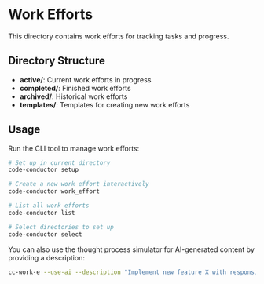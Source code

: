 # Work Efforts

This directory contains work efforts for tracking tasks and progress.

## Directory Structure

- **active/**: Current work efforts in progress
- **completed/**: Finished work efforts
- **archived/**: Historical work efforts
- **templates/**: Templates for creating new work efforts

## Usage

Run the CLI tool to manage work efforts:

```bash
# Set up in current directory
code-conductor setup

# Create a new work effort interactively
code-conductor work_effort

# List all work efforts
code-conductor list

# Select directories to set up
code-conductor select
```

You can also use the thought process simulator for AI-generated content by providing a description:

```bash
cc-work-e --use-ai --description "Implement new feature X with responsive UI"
```